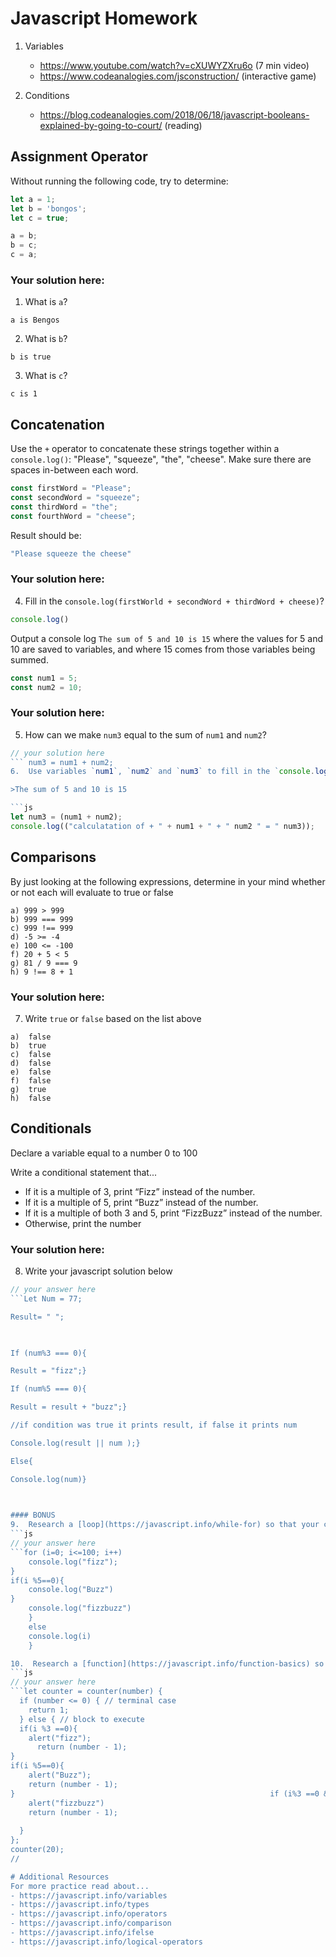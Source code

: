 # Javascript Homework

1.  Variables
    - https://www.youtube.com/watch?v=cXUWYZXru6o (7 min video)
    - https://www.codeanalogies.com/jsconstruction/ (interactive game)

2.  Conditions
    - https://blog.codeanalogies.com/2018/06/18/javascript-booleans-explained-by-going-to-court/ (reading)


## Assignment Operator
Without running the following code, try to determine:

```js
let a = 1;
let b = 'bongos';
let c = true;

a = b;
b = c;
c = a;
```

### Your solution here:
1.  What is `a`?
```
a is Bengos
```
2.  What is `b`?
```
b is true
```
3.  What is `c`?
```
c is 1
```

## Concatenation
Use the `+` operator to concatenate these strings together within a `console.log()`: "Please", "squeeze", "the", "cheese". Make sure there are spaces in-between each word.

```js
const firstWord = "Please";
const secondWord = "squeeze";
const thirdWord = "the";
const fourthWord = "cheese";
```
Result should be:
```js
"Please squeeze the cheese"
```

### Your solution here:
4.  Fill in the `console.log(firstWorld + secondWord + thirdWord + cheese)`?
```js
console.log()
```

Output a console log `The sum of 5 and 10 is 15` where the values for 5 and 10 are saved to variables, and where 15 comes from those variables being summed.
```js
const num1 = 5;
const num2 = 10;
```

### Your solution here:
5.  How can we make `num3` equal to the sum of `num1` and `num2`?
```js
// your solution here
``` num3 = num1 + num2;
6.  Use variables `num1`, `num2` and `num3` to fill in the `console.log()` to complete the sentence: 

>The sum of 5 and 10 is 15

```js
let num3 = (num1 + num2);
console.log(("calculatation of + " + num1 + " + " num2 " = " num3));
```

## Comparisons
By just looking at the following expressions, determine in your mind whether or not each will evaluate to true or false
```
a) 999 > 999
b) 999 === 999 
c) 999 !== 999
d) -5 >= -4
e) 100 <= -100
f) 20 + 5 < 5 
g) 81 / 9 === 9
h) 9 !== 8 + 1
```
### Your solution here:
7.  Write `true` or `false` based on the list above
```
a)  false
b)  true
c)  false
d)  false 
e)  false
f)  false 
g)  true 
h)  false 
```

## Conditionals
Declare a variable equal to a number 0 to 100

Write a conditional statement that...
- If it is a multiple of 3, print “Fizz” instead of the number.
- If it is a multiple of 5, print “Buzz” instead of the number.
- If it is a multiple of both 3 and 5, print “FizzBuzz” instead of the number.
- Otherwise, print the number

### Your solution here:
8.  Write your javascript solution below
```js
// your answer here
```Let Num = 77; 

Result= " "; 

 

If (num%3 === 0){ 

Result = "fizz";} 

If (num%5 === 0){ 

Result = result + "buzz";} 

//if condition was true it prints result, if false it prints num 

Console.log(result || num );} 

Else{ 

Console.log(num)} 

 

#### BONUS
9.  Research a [loop](https://javascript.info/while-for) so that your condition runs on every number from 0 to 100
```js
// your answer here
```for (i=0; i<=100; i++)                                                                               {                                                                                                                                                                                                         if(i %3 ==0){
    console.log("fizz");
}                                                         
if(i %5==0){
    console.log("Buzz")
}                                                                                                     if (i%3 ==0 && i%5== 0){
    console.log("fizzbuzz")
    }                                                                                            
    else 
    console.log(i)
    } 

10.  Research a [function](https://javascript.info/function-basics) so that your condition runs on every number from 0 to whatever number is passed into the function
```js
// your answer here
```let counter = counter(number) {
  if (number <= 0) { // terminal case
    return 1;
  } else { // block to execute
  if(i %3 ==0){
    alert("fizz");
      return (number - 1);
}                                                         
if(i %5==0){
    alert("Buzz");
    return (number - 1);
}                                                         if (i%3 ==0 && i%5== 0){
    alert("fizzbuzz")
    return (number - 1);
  
  }
};
counter(20);
// 

# Additional Resources
For more practice read about...
- https://javascript.info/variables
- https://javascript.info/types
- https://javascript.info/operators
- https://javascript.info/comparison
- https://javascript.info/ifelse
- https://javascript.info/logical-operators